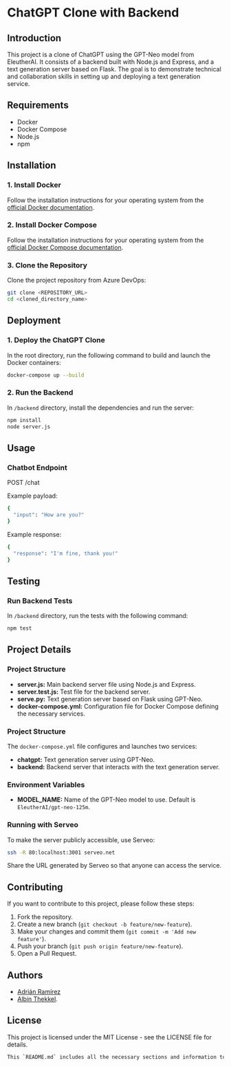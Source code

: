 # ChatGPT Clone with Backend

## Introduction

This project is a clone of ChatGPT using the GPT-Neo model from EleutherAI. It consists of a backend built with Node.js and Express, and a text generation server based on Flask. The goal is to demonstrate technical and collaboration skills in setting up and deploying a text generation service.

## Requirements

- Docker
- Docker Compose
- Node.js
- npm

## Installation

### 1. Install Docker

Follow the installation instructions for your operating system from the [official Docker documentation](https://docs.docker.com/get-docker/).

### 2. Install Docker Compose

Follow the installation instructions for your operating system from the [official Docker Compose documentation](https://docs.docker.com/compose/install/).

### 3. Clone the Repository

Clone the project repository from Azure DevOps:
```bash
git clone <REPOSITORY_URL>
cd <cloned_directory_name>
```

## Deployment
### 1. Deploy the ChatGPT Clone
In the root directory, run the following command to build and launch the Docker containers:
```bash
docker-compose up --build
```

### 2. Run the Backend
In `/backend` directory, install the dependencies and run the server:
```bash
npm install
node server.js
```

## Usage
### Chatbot Endpoint
POST /chat

Example payload:

```bash
{
  "input": "How are you?"
}
```

Example response:

```bash
{
  "response": "I'm fine, thank you!"
}
```

## Testing
### Run Backend Tests
In `/backend` directory, run the tests with the following command:
```bash
npm test
```

## Project Details
### Project Structure

- **server.js:** Main backend server file using Node.js and Express.
- **server.test.js:** Test file for the backend server.
- **serve.py:** Text generation server based on Flask using GPT-Neo.
- **docker-compose.yml:** Configuration file for Docker Compose defining the necessary services.

### Project Structure
The `docker-compose.yml` file configures and launches two services:
- **chatgpt:** Text generation server using GPT-Neo.
- **backend:** Backend server that interacts with the text generation server.

### Environment Variables
- **MODEL_NAME:** Name of the GPT-Neo model to use. Default is `EleutherAI/gpt-neo-125m`.

### Running with Serveo
To make the server publicly accessible, use Serveo:
```bash
ssh -R 80:localhost:3001 serveo.net
```
Share the URL generated by Serveo so that anyone can access the service.

## Contributing
If you want to contribute to this project, please follow these steps:

1. Fork the repository.
2. Create a new branch (`git checkout -b feature/new-feature`).
3. Make your changes and commit them (`git commit -m 'Add new feature'`).
4. Push your branch (`git push origin feature/new-feature`).
5. Open a Pull Request.

## Authors
- [Adrián Ramírez](https://docs.docker.com/get-docker/)
- [Albin Thekkel](https://github.com/albinthekkel).

## License
This project is licensed under the MIT License - see the LICENSE file for details.
```bash
This `README.md` includes all the necessary sections and information to make it clear and useful for any developer who wants to understand, run, and contribute to the project.
```